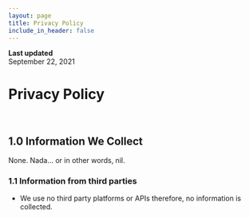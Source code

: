 ```yaml
---
layout: page
title: Privacy Policy
include_in_header: false
---
```


**Last updated**  
September 22, 2021

# Privacy Policy

<br>

## 1.0 Information We Collect
None. Nada... or in other words, nil.

### 1.1 Information from third parties
- We use no third party platforms or APIs therefore, no information is collected.

<br>
